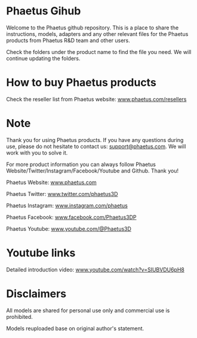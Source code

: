 # Phaetus Gihub
Welcome to the Phaetus github repository. This is a place to share the instructions, models, adapters and any other relevant files for the Phaetus products from Phaetus R&D team and other users. 

Check the folders under the product name to find the file you need. We will continue updating the folders.

# How to buy Phaetus products
Check the reseller list from Phaetus website: www.phaetus.com/resellers

# Note
Thank you for using Phaetus products. If you have any questions during use, please do not hesitate to contact us: support@phaetus.com. We will work with you to solve it.

For more product information you can always follow Phaetus Website/Twitter/Instagram/Facebook/Youtube and Github. Thank you!

Phaetus Website: www.phaetus.com

Phaetus Twitter: www.twitter.com/phaetus3D

Phaetus Instagram: www.instagram.com/phaetus

Phaetus Facebook: www.facebook.com/Phaetus3DP

Phaetus Youtube: www.youtube.com/@Phaetus3D

# Youtube links
Detailed introduction video: www.youtube.com/watch?v=SIUBVDU6pH8

# Disclaimers
All models are shared for personal use only and commercial use is prohibited.

Models reuploaded base on original author's statement.
